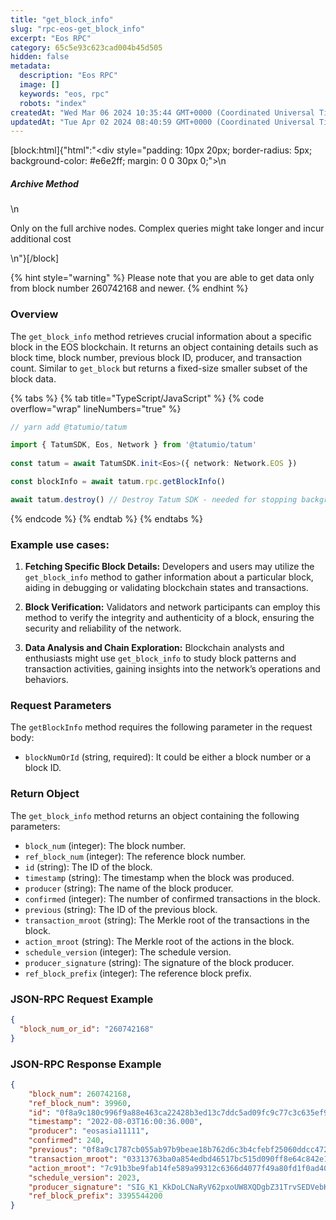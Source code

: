 ```yaml
---
title: "get_block_info"
slug: "rpc-eos-get_block_info"
excerpt: "Eos RPC"
category: 65c5e93c623cad004b45d505
hidden: false
metadata: 
  description: "Eos RPC"
  image: []
  keywords: "eos, rpc"
  robots: "index"
createdAt: "Wed Mar 06 2024 10:35:44 GMT+0000 (Coordinated Universal Time)"
updatedAt: "Tue Apr 02 2024 08:40:59 GMT+0000 (Coordinated Universal Time)"
---
```

[block:html]{"html":"<div style=\"padding: 10px 20px; border-radius: 5px; background-color: #e6e2ff; margin: 0 0 30px 0;\">\n  <h5>Archive Method</h5>\n  <p>Only on the full archive nodes. Complex queries might take longer and incur additional cost</p>\n</div>"}[/block]

{% hint style="warning" %}
Please note that you are able to get data only from block number 260742168 and newer.
{% endhint %}

### Overview

The `get_block_info` method retrieves crucial information about a specific block in the EOS blockchain. It returns an object containing details such as block time, block number, previous block ID, producer, and transaction count. Similar to `get_block` but returns a fixed-size smaller subset of the block data.

{% tabs %}
{% tab title="TypeScript/JavaScript" %}
{% code overflow="wrap" lineNumbers="true" %}
```typescript
// yarn add @tatumio/tatum

import { TatumSDK, Eos, Network } from '@tatumio/tatum'
  
const tatum = await TatumSDK.init<Eos>({ network: Network.EOS })

const blockInfo = await tatum.rpc.getBlockInfo()

await tatum.destroy() // Destroy Tatum SDK - needed for stopping background jobs
```
{% endcode %}
{% endtab %}
{% endtabs %}

### Example use cases:

1. **Fetching Specific Block Details:**
   Developers and users may utilize the `get_block_info` method to gather information about a particular block, aiding in debugging or validating blockchain states and transactions.

2. **Block Verification:**
   Validators and network participants can employ this method to verify the integrity and authenticity of a block, ensuring the security and reliability of the network.

3. **Data Analysis and Chain Exploration:**
   Blockchain analysts and enthusiasts might use `get_block_info` to study block patterns and transaction activities, gaining insights into the network’s operations and behaviors.

### Request Parameters

The `getBlockInfo` method requires the following parameter in the request body:

- `blockNumOrId` (string, required): It could be either a block number or a block ID.

### Return Object

The `get_block_info` method returns an object containing the following parameters:

- `block_num` (integer): The block number.
- `ref_block_num` (integer): The reference block number.
- `id` (string): The ID of the block.
- `timestamp` (string): The timestamp when the block was produced.
- `producer` (string): The name of the block producer.
- `confirmed` (integer): The number of confirmed transactions in the block.
- `previous` (string): The ID of the previous block.
- `transaction_mroot` (string): The Merkle root of the transactions in the block.
- `action_mroot` (string): The Merkle root of the actions in the block.
- `schedule_version` (integer): The schedule version.
- `producer_signature` (string): The signature of the block producer.
- `ref_block_prefix` (integer): The reference block prefix.

### JSON-RPC Request Example

```json
{
  "block_num_or_id": "260742168"
}
```
### JSON-RPC Response Example

```json
{
    "block_num": 260742168,
    "ref_block_num": 39960,
    "id": "0f8a9c180c996f9a88e463ca22428b3ed13c7ddc5ad09fc9c77c3c635ef9872b",
    "timestamp": "2022-08-03T16:00:36.000",
    "producer": "eosasia11111",
    "confirmed": 240,
    "previous": "0f8a9c1787cb055ab97b9beae18b762d6c3b4cfebf25060ddcc47213a2ef64d2",
    "transaction_mroot": "03313763ba0a854edbd46517bc515d090ff8e64c842e19ab91fb61f6f7bb0ce8",
    "action_mroot": "7c91b3be9fab14fe589a99312c6366d4077f49a80fd1f0ad4077f7575bbb4fe8",
    "schedule_version": 2023,
    "producer_signature": "SIG_K1_KkDoLCNaRyV62pxoUW8XQDgbZ31TrvSEDVebKFrL6fU8EsVkEFL7Wx8YMXyx2ydqY9KhPSYKQZD6dtD2cnbBmsETsZsdxt",
    "ref_block_prefix": 3395544200
}
```